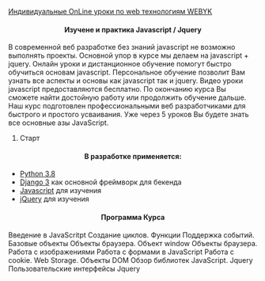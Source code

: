 
[Индивидуальные OnLine уроки по web технологиям WEBYK](https://www.webyk.in.net/)

<h4 align="center">Изучене и практика Javascript / Jquery </h4>
<p>В современной веб разработке без знаний javascript не возможно выполнять проекты. 
Основной упор в курсе мы делаем на javascript + jquery. 
Онлайн уроки и дистанционное обучение помогут быстро обучиться основам javascript. 
Персональное обучение позволит Вам узнать все аспекты и основы как javascript так и jquery. 
Видео уроки javascript предоставляются бесплатно. 
По окончанию курса Вы сможете найти достойную работу или продолжить обучение дальше. 
Наш курс подготовлен профессиональными веб разработчиками для быстрого и простого усваивания. 
Уже через 5 уроков Вы будете знать все основные азы JavaScript. 
</p>
<ol>
    <li>Старт</li>

</ol>

<h4 align="center">В разработке применяется:</h4>

* [Python 3.8](https://www.python.org/downloads/release/python-369/)
* [Django 3](https://www.djangoproject.com/) как основной фреймворк для бекенда
* [Javascript](https://www.learn.javascript.ru/) для изучения
* [jQuery](https://www.jquery.com/) для изучения

<h4 align="center">Программа Курса</h4>
Введение в JavaScritpt
Создание циклов. Функции
Поддержка событий. Базовые объекты
Объекты браузера. Объект window
Объекты браузера. Работа с изображениями
Работа с формами в JavaScript
Работа с cookie. Web Storage. Объекты DOM
Обзор библиотек JavaScript. Jquery
Пользовательские интерфейсы Jquery 
